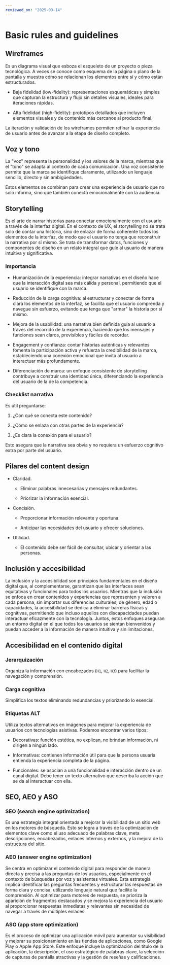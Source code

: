 ```yaml
---
reviewed_on: "2025-03-14"
---
```


# Basic rules and guidelines

## Wireframes

Es un diagrama visual que esboza el esqueleto de un proyecto o pieza tecnológica. A veces se conoce como esquema de la página o plano de la pantalla y muestra cómo se relacionan los elementos entre sí y cómo están estructurados.

- Baja fidelidad (low-fidelity): representaciones esquemáticas y simples que capturan la estructura y flujo sin detalles visuales, ideales para iteraciones rápidas.

- Alta fidelidad (high-fidelity): prototipos detallados que incluyen elementos visuales y de contenido más cercanos al producto final.

La iteración y validación de los wireframes permiten refinar la experiencia de usuario antes de avanzar a la etapa de diseño completo.

## Voz y tono

La "voz" representa la personalidad y los valores de la marca, mientras que el "tono" se adapta al contexto de cada comunicación. Una voz consistente permite que la marca se identifique claramente, utilizando un lenguaje sencillo, directo y sin ambigüedades.

Estos elementos se combinan para crear una experiencia de usuario que no solo informa, sino que también conecta emocionalmente con la audiencia.

## Storytelling

Es el arte de narrar historias para conectar emocionalmente con el usuario a través de la interfaz digital. En el contexto de UX, el storytelling no se trata solo de contar una historia, sino de enlazar de forma coherente todos los elementos de la interfaz, de modo que el usuario no tenga que reconstruir la narrativa por sí mismo. Se trata de transformar datos, funciones y componentes de diseño en un relato integral que guíe al usuario de manera intuitiva y significativa.

### Importancia

- Humanización de la experiencia: integrar narrativas en el diseño hace que la interacción digital sea más cálida y personal, permitiendo que el usuario se identifique con la marca.

- Reducción de la carga cognitiva: al estructurar y conectar de forma clara los elementos de la interfaz, se facilita que el usuario comprenda y navegue sin esfuerzo, evitando que tenga que "armar" la historia por sí mismo.

- Mejora de la usabilidad: una narrativa bien definida guía al usuario a través del recorrido de la experiencia, haciendo que los mensajes y funciones sean claros, previsibles y fáciles de recordar.

- Engagement y confianza: contar historias auténticas y relevantes fomenta la participación activa y refuerza la credibilidad de la marca, estableciendo una conexión emocional que invita al usuario a interactuar más profundamente.

- Diferenciación de marca: un enfoque consistente de storytelling contribuye a construir una identidad única, diferenciando la experiencia del usuario de la de la competencia.

### Checklist narrativa

Es útil preguntarse:

1. ¿Con qué se conecta este contenido?

2. ¿Cómo se enlaza con otras partes de la experiencia?

3. ¿Es clara la conexión para el usuario?

Esto asegura que la narrativa sea obvia y no requiera un esfuerzo cognitivo extra por parte del usuario.

## Pilares del content design

- Claridad.

	- Eliminar palabras innecesarias y mensajes redundantes.

	- Priorizar la información esencial.

- Concisión.

	- Proporcionar información relevante y oportuna.

	- Anticipar las necesidades del usuario y ofrecer soluciones.

- Utilidad.

	- El contenido debe ser fácil de consultar, ubicar y orientar a las personas.

## Inclusión y accesibilidad

La inclusión y la accesibilidad son principios fundamentales en el diseño digital que, al complementarse, garantizan que las interfaces sean equitativas y funcionales para todos los usuarios. Mientras que la inclusión se enfoca en crear contenidos y experiencias que representen y valoren a cada persona, sin importar sus diferencias culturales, de género, edad o capacidades, la accesibilidad se dedica a eliminar barreras físicas y cognitivas, permitiendo que incluso aquellos con discapacidades puedan interactuar eficazmente con la tecnología. Juntos, estos enfoques aseguran un entorno digital en el que todos los usuarios se sientan bienvenidos y puedan acceder a la información de manera intuitiva y sin limitaciones.

## Accesibilidad en el contenido digital

### Jerarquización

Organiza la información con encabezados (`H1`, `H2`, `H3`) para facilitar la navegación y comprensión.

### Carga cognitiva

Simplifica los textos eliminando redundancias y priorizando lo esencial.

### Etiquetas ALT

Utiliza textos alternativos en imágenes para mejorar la experiencia de usuarios con tecnologías asistivas. Podemos encontrar varios tipos:

- Decorativas: función estética, no explican, no brindan información, ni dirigen a ningún lado.

- Informativas: contienen información útil para que la persona usuaria entienda la experiencia completa de la página.

- Funcionales: se asocian a una funcionalidad e interacción dentro de un canal digital. Debe tener un texto alternativo que describa la acción que se da al interactuar con ella.

## SEO, AEO y ASO

### SEO (search engine optimization)

Es una estrategia integral orientada a mejorar la visibilidad de un sitio web en los motores de búsqueda. Esto se logra a través de la optimización de elementos clave como el uso adecuado de palabras clave, meta descripciones, encabezados, enlaces internos y externos, y la mejora de la estructura del sitio.

### AEO (answer engine optimization)

Se centra en optimizar el contenido digital para responder de manera directa y precisa a las preguntas de los usuarios, especialmente en el contexto de búsquedas por voz y asistentes virtuales. Esta estrategia implica identificar las preguntas frecuentes y estructurar las respuestas de forma clara y concisa, utilizando lenguaje natural que facilite la comprensión. Al optimizar para motores de respuesta, se prioriza la aparición de fragmentos destacados y se mejora la experiencia del usuario al proporcionar respuestas inmediatas y relevantes sin necesidad de navegar a través de múltiples enlaces.

### ASO (app store optimization)

Es el proceso de optimizar una aplicación móvil para aumentar su visibilidad y mejorar su posicionamiento en las tiendas de aplicaciones, como Google Play o Apple App Store. Este enfoque incluye la optimización del título de la aplicación, la descripción, el uso estratégico de palabras clave, la selección de capturas de pantalla atractivas y la gestión de reseñas y calificaciones.

